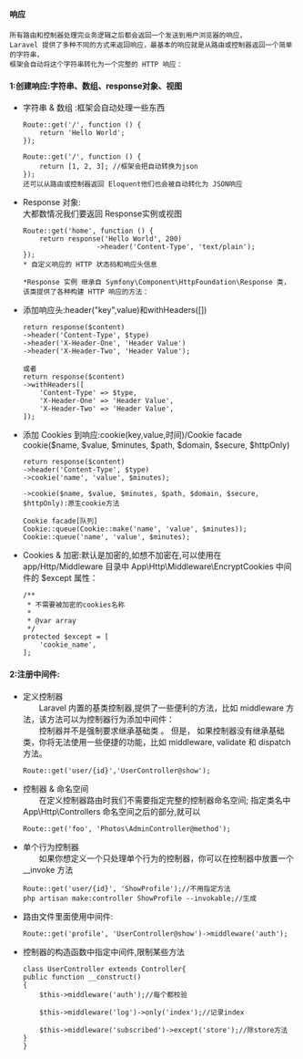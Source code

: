 #### 响应
```
所有路由和控制器处理完业务逻辑之后都会返回一个发送到用户浏览器的响应，
Laravel 提供了多种不同的方式来返回响应，最基本的响应就是从路由或控制器返回一个简单的字符串，  
框架会自动将这个字符串转化为一个完整的 HTTP 响应：
```


#### 1:创建响应:字符串、数组、response对象、视图
* 字符串 & 数组 :框架会自动处理一些东西

	```
	Route::get('/', function () {
		return 'Hello World';
	});

	Route::get('/', function () {
		return [1, 2, 3]; //框架会把自动转换为json
	});
	还可以从路由或控制器返回 Eloquent他们也会被自动转化为 JSON响应

	```

* Response 对象:<br>大都数情况我们要返回 Response实例或视图

	```
	Route::get('home', function () {
		return response('Hello World', 200)
					  ->header('Content-Type', 'text/plain');
	});
	* 自定义响应的 HTTP 状态码和响应头信息
	
	*Response 实例 继承自 Symfony\Component\HttpFoundation\Response 类， 
	该类提供了各种构建 HTTP 响应的方法：
	```

* 添加响应头:header("key",value)和withHeaders([])

	```
	return response($content)
	->header('Content-Type', $type)
	->header('X-Header-One', 'Header Value')
	->header('X-Header-Two', 'Header Value');

	或者
	return response($content)
	->withHeaders([
		'Content-Type' => $type,
		'X-Header-One' => 'Header Value',
		'X-Header-Two' => 'Header Value',
	]);
	```

* 添加 Cookies 到响应:cookie(key,value,时间)/Cookie facade  
cookie($name, $value, $minutes, $path, $domain, $secure, $httpOnly)
	```
	return response($content)
	->header('Content-Type', $type)
	->cookie('name', 'value', $minutes);

	->cookie($name, $value, $minutes, $path, $domain, $secure, $httpOnly):原生cookie方法

	Cookie facade[队列]
	Cookie::queue(Cookie::make('name', 'value', $minutes));
	Cookie::queue('name', 'value', $minutes);
	```

* Cookies & 加密:默认是加密的,如想不加密在,可以使用在 app/Http/Middleware 目录中 App\Http\Middleware\EncryptCookies 中间件的 $except 属性：

	```
	/**
	 * 不需要被加密的cookies名称
	 *
	 * @var array
	 */
	protected $except = [
		'cookie_name',
	];
	```




#### 2:注册中间件:


* 定义控制器    
    &ensp;&ensp;&ensp;&ensp;Laravel 内置的基类控制器,提供了一些便利的方法，比如 middleware 方法，该方法可以为控制器行为添加中间件：  
     &ensp;&ensp;&ensp;&ensp;控制器并不是强制要求继承基础类 。 但是， 如果控制器没有继承基础类，你将无法使用一些便捷的功能，比如 middleware, validate 和 dispatch 方法。 

    ```
    Route::get('user/{id}','UserController@show');
    ```
* 控制器 & 命名空间  
    &ensp;&ensp;&ensp;&ensp;在定义控制器路由时我们不需要指定完整的控制器命名空间;
    指定类名中 App\Http\Controllers 命名空间之后的部分,就可以
    ```
    Route::get('foo', 'Photos\AdminController@method');
    ```
* 单个行为控制器  
    &ensp;&ensp;&ensp;&ensp;如果你想定义一个只处理单个行为的控制器，你可以在控制器中放置一个 __invoke 方法  
    ```
    Route::get('user/{id}', 'ShowProfile');//不用指定方法
    php artisan make:controller ShowProfile --invokable;//生成

    ```

 



* 路由文件里面使用中间件:  
    ```
    Route::get('profile', 'UserController@show')->middleware('auth');
    ```
* 控制器的构造函数中指定中间件,限制某些方法

    ```
   class UserController extends Controller{
    public function __construct()
    {
        $this->middleware('auth');//每个都校验

        $this->middleware('log')->only('index');//记录index

        $this->middleware('subscribed')->except('store');//除store方法
    }
    }

    ```



